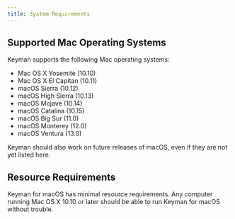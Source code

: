 ```yaml
---
title: System Requirements
---
```


## Supported Mac Operating Systems

Keyman supports the following Mac operating systems:

* Mac OS X Yosemite (10.10)
* Mac OS X El Capitan (10.11)
* macOS Sierra (10.12)
* macOS High Sierra (10.13)
* macOS Mojave (10.14)
* macOS Catalina (10.15)
* macOS Big Sur (11.0)
* macOS Monterey (12.0)
* macOS Ventura (13.0)

Keyman should also work on future releases of macOS, even if they are not yet listed here.

## Resource Requirements

Keyman for macOS has minimal resource requirements. Any computer running
Mac OS X 10.10 or later should be able to run Keyman for macOS without trouble.
